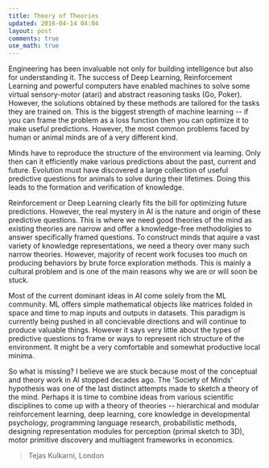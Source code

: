```yaml
---
title: Theory of Theories 
updated: 2016-04-14 04:04
layout: post
comments: true
use_math: true
---
```


Engineering has been invaluable not only for building intelligence but also for understanding it. The success of Deep Learning,
Reinforcement Learning and powerful computers have enabled machines to solve some virtual sensory-motor (atari) and abstract 
reasoning tasks (Go, Poker). However, the solutions obtained by these methods are tailored for the tasks they are trained on. 
This is the biggest strength of machine learning -- if you can frame the problem as a loss function then you can optimize it
to make useful predictions. However, the most common problems faced by human or animal minds are of a very different kind. 

Minds have to reproduce the structure of the environment via learning. Only then can it efficiently make various predictions 
about the past, current and future. Evolution must have discovered a large collection of useful predictive questions for animals to
solve during their lifetimes. Doing this leads to the formation and verification of knowledge. 

Reinforcement or Deep Learning clearly fits the bill for optimizing future predictions. However, the real mystery in AI is the
nature and origin of these predictive questions. This is where we need good theories of the mind as existing theories are narrow
and offer a knowledge-free methodoligies to answer specifically framed questions. To construct minds that aquire a vast variety
of knowledge representations, we need a theory over many such narrow theories. However, majority of recent work
focuses too much on producing behaviors by brute force exploration methods. This is mainly a cultural problem and is one of the
main reasons why we are or will soon be stuck. 

Most of the current dominant ideas in AI come solely from the ML community. ML offers simple mathematical objects like matrices
folded in space and time to map inputs and outputs in datasets. This paradigm is currently being pushed in all concievable 
directions and will continue to produce valuable things. However it says very little about the types of predictive questions to 
frame or ways to represent rich structure of the environment. It might be a very comfortable and somewhat 
productive local minima.

So what is missing? I believe we are stuck because most of the conceptual and theory work in AI stopped decades ago. 
The 'Society of Minds' hypothesis was one of the last distinct attempts made to sketch a theory of the mind. Perhaps it is 
time to combine ideas from various scientific disciplines to come up with a theory of theories -- hierarchical and modular 
reinforcement learning, deep learning, core knowledge in developmental psychology, programming language research, 
probabilistic methods, designing representation modules for perception (primal sketch to 3D), motor primitive discovery 
and multiagent frameworks in economics. 


> Tejas Kulkarni, London
